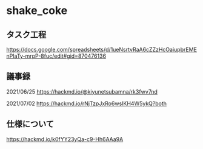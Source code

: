 # shake_coke

## タスク工程

https://docs.google.com/spreadsheets/d/1ueNsrtvRaA6cZZzHcOaiupbrEMEnPIaTy-mrpP-8fuc/edit#gid=870476136

## 議事録

2021/06/25 https://hackmd.io/@kiyunetsubamna/rk3fwv7nd

2021/07/02 https://hackmd.io/rNjTzpJxRo6wsIKH4W5ykQ?both

## 仕様について

https://hackmd.io/k0fYY23yQa-c9-Hh6AAa9A
